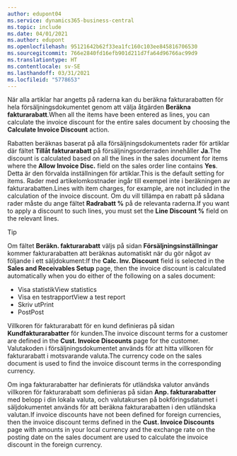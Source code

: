 ```yaml
---
author: edupont04
ms.service: dynamics365-business-central
ms.topic: include
ms.date: 04/01/2021
ms.author: edupont
ms.openlocfilehash: 95121642b62f33ea1fc160c103ee845816706530
ms.sourcegitcommit: 766e2840fd16efb901d211d7fa64d96766ac99d9
ms.translationtype: HT
ms.contentlocale: sv-SE
ms.lasthandoff: 03/31/2021
ms.locfileid: "5778653"
---
```

<span data-ttu-id="90850-101">När alla artiklar har angetts på raderna kan du beräkna fakturarabatten för hela försäljningsdokumentet genom att välja åtgärden **Beräkna fakturarabatt**.</span><span class="sxs-lookup"><span data-stu-id="90850-101">When all the items have been entered as lines, you can calculate the invoice discount for the entire sales document by choosing the **Calculate Invoice Discount** action.</span></span>

<span data-ttu-id="90850-102">Rabatten beräknas baserat på alla försäljningsdokumentets rader för artiklar där fältet **Tillåt fakturarabatt** på försäljningsorderraden innehåller **Ja**.</span><span class="sxs-lookup"><span data-stu-id="90850-102">The discount is calculated based on all the lines in the sales document for items where the **Allow Invoice Disc.** field on the sales order line contains **Yes**.</span></span> <span data-ttu-id="90850-103">Detta är den förvalda inställningen för artiklar.</span><span class="sxs-lookup"><span data-stu-id="90850-103">This is the default setting for items.</span></span> <span data-ttu-id="90850-104">Rader med artikelomkostnader ingår till exempel inte i beräkningen av fakturarabatten.</span><span class="sxs-lookup"><span data-stu-id="90850-104">Lines with item charges, for example, are not included in the calculation of the invoice discount.</span></span> <span data-ttu-id="90850-105">Om du vill tillämpa en rabatt på sådana rader måste du ange fältet **Radrabatt %** på de relevanta raderna.</span><span class="sxs-lookup"><span data-stu-id="90850-105">If you want to apply a discount to such lines, you must set the **Line Discount %** field on the relevant lines.</span></span>  

> [!TIP]
> <span data-ttu-id="90850-106">Om fältet **Beräkn. fakturarabatt** väljs på sidan **Försäljningsinställningar** kommer fakturarabatten att beräknas automatiskt när du gör något av följande i ett säljdokument:</span><span class="sxs-lookup"><span data-stu-id="90850-106">If the **Calc. Inv. Discount** field is selected in the **Sales and Receivables Setup** page, then the invoice discount is calculated automatically when you do either of the following on a sales document:</span></span>
>
> * <span data-ttu-id="90850-107">Visa statistik</span><span class="sxs-lookup"><span data-stu-id="90850-107">View statistics</span></span>
> * <span data-ttu-id="90850-108">Visa en testrapport</span><span class="sxs-lookup"><span data-stu-id="90850-108">View a test report</span></span>
> * <span data-ttu-id="90850-109">Skriv ut</span><span class="sxs-lookup"><span data-stu-id="90850-109">Print</span></span>
> * <span data-ttu-id="90850-110">Post</span><span class="sxs-lookup"><span data-stu-id="90850-110">Post</span></span>

<span data-ttu-id="90850-111">Villkoren för fakturarabatt för en kund definieras på sidan **Kundfakturarabatter** för kunden.</span><span class="sxs-lookup"><span data-stu-id="90850-111">The invoice discount terms for a customer are defined in the **Cust. Invoice Discounts** page for the customer.</span></span> <span data-ttu-id="90850-112">Valutakoden i försäljningsdokumentet används för att hitta villkoren för fakturarabatt i motsvarande valuta.</span><span class="sxs-lookup"><span data-stu-id="90850-112">The currency code on the sales document is used to find the invoice discount terms in the corresponding currency.</span></span>

<span data-ttu-id="90850-113">Om inga fakturarabatter har definierats för utländska valutor används villkoren för fakturarabatt som definieras på sidan **Anp. fakturarabatter** med belopp i din lokala valuta, och valutakursen på bokföringsdatumet i säljdokumentet används för att beräkna fakturarabatten i den utländska valutan.</span><span class="sxs-lookup"><span data-stu-id="90850-113">If invoice discounts have not been defined for foreign currencies, then the invoice discount terms defined in the **Cust. Invoice Discounts** page with amounts in your local currency and the exchange rate on the posting date on the sales document are used to calculate the invoice discount in the foreign currency.</span></span>
